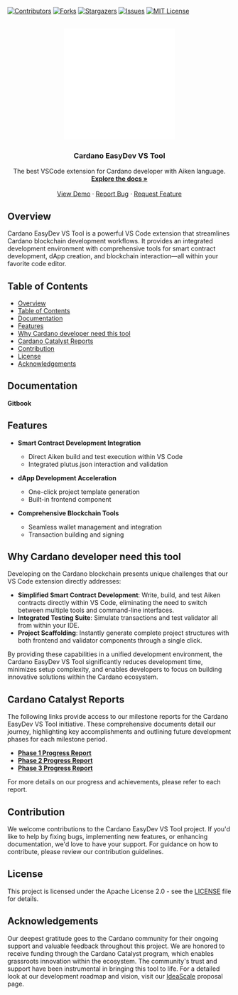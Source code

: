 <!-- Improved compatibility of back to top link: See: https://github.com/othneildrew/Best-README-Template/pull/73 -->
<a name="readme-top"></a>
<!--
*** Thanks for checking out the Best-README-Template. If you have a suggestion
*** that would make this better, please fork the repo and create a pull request
*** or simply open an issue with the tag "enhancement".
*** Don't forget to give the project a star!
*** Thanks again! Now go create something AMAZING! :D
-->



<!-- PROJECT SHIELDS -->
<!--
*** I'm using markdown "reference style" links for readability.
*** Reference links are enclosed in brackets [ ] instead of parentheses ( ).
*** See the bottom of this document for the declaration of the reference variables
*** for contributors-url, forks-url, etc. This is an optional, concise syntax you may use.
*** https://www.markdownguide.org/basic-syntax/#reference-style-links
-->
[![Contributors][contributors-shield]][contributors-url]
[![Forks][forks-shield]][forks-url]
[![Stargazers][stars-shield]][stars-url]
[![Issues][issues-shield]][issues-url]
[![MIT License][license-shield]][license-url]
<!-- PROJECT LOGO -->
<br />
<div align="center">
  <a href="https://github.com/Innovate-Lab/cardano-easydev-vstool">
    <img src="images/logo.png" alt="Logo" width="250" height="250">
  </a>

<h3 align="center">Cardano EasyDev VS Tool</h3>

  <p align="center">
    The best VSCode extension for Cardano developer with Aiken language.
    <br />
    <a href="https://protofire-docs.gitbook.io/developer-studio"><strong>Explore the docs »</strong></a>
    <br />
    <br />
    <a href="https://youtu.be/C9Ge6xyf6-o">View Demo</a>
    ·
    <a href="https://github.com/Innovate-Lab/cardano-easydev-vstool/issues">Report Bug</a>
    ·
    <a href="https://github.com/Innovate-Lab/cardano-easydev-vstool/issues">Request Feature</a>
  </p>
</div>

## Overview

Cardano EasyDev VS Tool is a powerful VS Code extension that streamlines Cardano blockchain development workflows. It provides an integrated development environment with comprehensive tools for smart contract development, dApp creation, and blockchain interaction—all within your favorite code editor.

## Table of Contents

- [Overview](#overview)
- [Table of Contents](#table-of-contents)
- [Documentation](#documentation)
- [Features](#features)
- [Why Cardano developer need this tool](#why-cardano-developer-need-this-tool)
- [Cardano Catalyst Reports](#cardano-catalyst-reports)
- [Contribution](#contribution)
- [License](#license)
- [Acknowledgements](#acknowledgements)

## Documentation

**Gitbook**

## Features

- **Smart Contract Development Integration**
  - Direct Aiken build and test execution within VS Code
  - Integrated plutus.json interaction and validation
  
- **dApp Development Acceleration**
  - One-click project template generation
  - Built-in frontend component
  
- **Comprehensive Blockchain Tools**
  - Seamless wallet management and integration
  - Transaction building and signing

## Why Cardano developer need this tool

Developing on the Cardano blockchain presents unique challenges that our VS Code extension directly addresses:

- **Simplified Smart Contract Development**: Write, build, and test Aiken contracts directly within VS Code, eliminating the need to switch between multiple tools and command-line interfaces.
- **Integrated Testing Suite**: Simulate transactions and test validator all from within your IDE.
- **Project Scaffolding**: Instantly generate complete project structures with both frontend and validator components through a single click.

By providing these capabilities in a unified development environment, the Cardano EasyDev VS Tool significantly reduces development time, minimizes setup complexity, and enables developers to focus on building innovative solutions within the Cardano ecosystem.

## Cardano Catalyst Reports
The following links provide access to our milestone reports for the Cardano EasyDev VS Tool initiative. These comprehensive documents detail our journey, highlighting key accomplishments and outlining future development phases for each milestone period.

- [**Phase 1 Progress Report**]()
- [**Phase 2 Progress Report**]()
- [**Phase 3 Progress Report**]()

For more details on our progress and achievements, please refer to each report.

## Contribution

We welcome contributions to the Cardano EasyDev VS Tool project. If you'd like to help by fixing bugs, implementing new features, or enhancing documentation, we'd love to have your support. For guidance on how to contribute, please review our contribution guidelines.

## License

This project is licensed under the Apache License 2.0 - see the
[LICENSE](LICENSE) file for details.

## Acknowledgements

Our deepest gratitude goes to the Cardano community for their ongoing support
and valuable feedback throughout this project. We are honored to receive funding
through the Cardano Catalyst program, which enables grassroots innovation within
the ecosystem. The community's trust and support have been instrumental in bringing
this tool to life. For a detailed look at our development roadmap and vision,
visit our [IdeaScale]() proposal page.


<!-- MARKDOWN LINKS & IMAGES -->
<!-- https://www.markdownguide.org/basic-syntax/#reference-style-links -->
[contributors-shield]: https://img.shields.io/github/contributors/Innovate-Lab/cardano-easydev-vstool.svg?style=for-the-badge
[contributors-url]: https://github.com/Innovate-Lab/cardano-easydev-vstool/graphs/contributors
[forks-shield]: https://img.shields.io/github/forks/Innovate-Lab/cardano-easydev-vstool.svg?style=for-the-badge
[forks-url]: https://github.com/Innovate-Lab/cardano-easydev-vstool/network/members
[stars-shield]: https://img.shields.io/github/stars/Innovate-Lab/cardano-easydev-vstool.svg?style=for-the-badge
[stars-url]: https://github.com/Innovate-Lab/cardano-easydev-vstool/stargazers
[issues-shield]: https://img.shields.io/github/issues/Innovate-Lab/cardano-easydev-vstool.svg?style=for-the-badge
[issues-url]: https://github.com/Innovate-Lab/cardano-easydev-vstool/issues
[license-shield]: https://img.shields.io/github/license/Innovate-Lab/cardano-easydev-vstool.svg?style=for-the-badge
[license-url]: https://github.com/Innovate-Lab/cardano-easydev-vstool/blob/main/LICENSE
[product-screenshot]: images/screenshot.png
[usage-example]: images/example.png